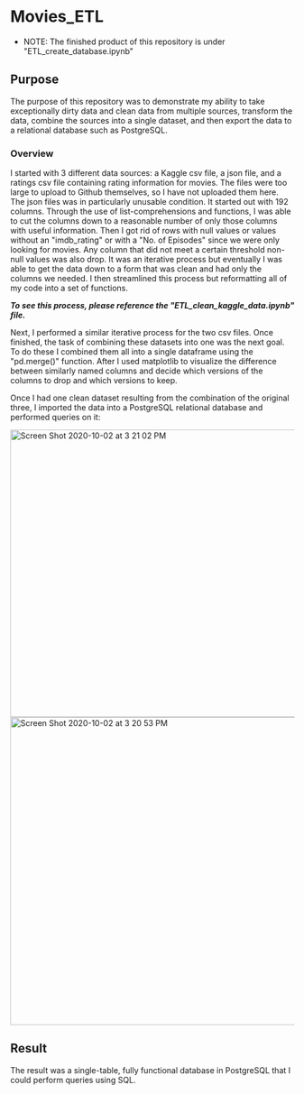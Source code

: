 # Movies_ETL
* NOTE: The finished product of this repository is under "ETL_create_database.ipynb"

## Purpose
The purpose of this repository was to demonstrate my ability to take exceptionally dirty data and clean data from multiple sources, transform the data, combine the sources into a single dataset, and then export the data to a relational database such as PostgreSQL.

### Overview
I started with 3 different data sources: a Kaggle csv file, a json file, and a ratings csv file containing rating information for movies. The files were too large to upload to Github themselves, so I have not uploaded them here. The json files was in particularly unusable condition. It started out with 192 columns. Through the use of list-comprehensions and functions, I was able to cut the columns down to a reasonable number of only those columns with useful information. Then I got rid of rows with null values or values without an "imdb_rating" or with a "No. of Episodes" since we were only looking for movies. Any column that did not meet a certain threshold non-null values was also drop. It was an iterative process but eventually I was able to get the data down to a form that was clean and had only the columns we needed. I then streamlined this process but reformatting all of my code into a set of functions.

***To see this process, please reference the "ETL_clean_kaggle_data.ipynb" file.***


Next, I performed a similar iterative process for the two csv files. Once finished, the task of combining these datasets into one was the next goal. To do these I combined them all into a single dataframe using the "pd.merge()" function. After I used matplotlib to visualize the difference between similarly named columns and decide which versions of the columns to drop and which versions to keep. 

Once I had one clean dataset resulting from the combination of the original three, I imported the data into a PostgreSQL relational database and performed queries on it:

<img width="510" alt="Screen Shot 2020-10-02 at 3 21 02 PM" src="https://user-images.githubusercontent.com/66881241/94974288-ecec2e80-04c2-11eb-932e-4e5bb0e74128.png"> 

<img width="546" alt="Screen Shot 2020-10-02 at 3 20 53 PM" src="https://user-images.githubusercontent.com/66881241/94974290-ef4e8880-04c2-11eb-9ab7-aa3b37f2c606.png">


## Result
The result was a single-table, fully functional database in PostgreSQL that I could perform queries using SQL.
